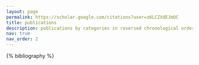 ```yaml
---
layout: page
permalink: https://scholar.google.com/citations?user=z6LCZXdEJmUC
title: publications
description: publications by categories in reversed chronological order. generated by jekyll-scholar.
nav: true
nav_order: 2
---
```


<!-- _pages/publications.md -->
<div class="publications">

{% bibliography %}

</div>
